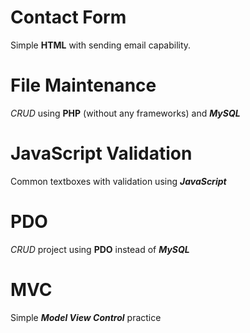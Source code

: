 # Contact Form
Simple <b>HTML</b> with sending email capability.
# File Maintenance
<i>CRUD</i> using <b>PHP</b> (without any frameworks) and <i><b>MySQL</b></i>
# JavaScript Validation
Common textboxes with validation using <i><b>JavaScript</b></i>
# PDO
<i>CRUD</i> project using <b>PDO</b> instead of <i><b>MySQL</b></i>
# MVC
Simple <i><b>Model View Control</i></b> practice

